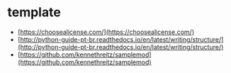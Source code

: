 # template

* [https://choosealicense.com/](https://choosealicense.com/)
* [http://python-guide-pt-br.readthedocs.io/en/latest/writing/structure/](http://python-guide-pt-br.readthedocs.io/en/latest/writing/structure/)
* [https://github.com/kennethreitz/samplemod](https://github.com/kennethreitz/samplemod)